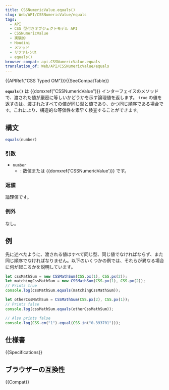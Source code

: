 ```yaml
---
title: CSSNumericValue.equals()
slug: Web/API/CSSNumericValue/equals
tags:
  - API
  - CSS 型付きオブジェクトモデル API
  - CSSNumericValue
  - 実験的
  - Houdini
  - メソッド
  - リファレンス
  - equals()
browser-compat: api.CSSNumericValue.equals
translation_of: Web/API/CSSNumericValue/equals
---
```

{{APIRef("CSS Typed OM")}}{{SeeCompatTable}}

**`equals()`** は {{domxref("CSSNumericValue")}} インターフェイスのメソッドで、渡された値が厳密に等しいかどうかを示す論理値を返します。 `true` の値を返すのは、渡されたすべての値が同じ型と値であり、かつ同じ順序である場合です。これにより、構造的な等価性を素早く検査することができます。

## 構文

```js
equals(number)
```

### 引数

- `number`
  - : 数値または {{domxref('CSSNumericValue')}} です。

### 返値

論理値です。

### 例外

なし。

## 例

先に述べたように、渡される値はすべて同じ型、同じ値でなければならず、また同じ順序でなければなりません。以下のいくつかの例では、それらが異なる場合に何が起こるかを説明しています。

```js
let cssMathSum = new CSSMathSum(CSS.px(1), CSS.px(2));
let matchingCssMathSum = new CSSMathSum(CSS.px(1), CSS.px(2));
// Prints true
console.log(cssMathSum.equals(matchingCssMathSum));

let otherCssMathSum = CSSMathSum(CSS.px(2), CSS.px(1));
// Prints false
console.log(cssMathSum.equals(otherCssMathSum));

// Also prints false
console.log(CSS.cm("1").equal(CSS.in("0.393701")));
```

## 仕様書

{{Specifications}}

## ブラウザーの互換性

{{Compat}}
